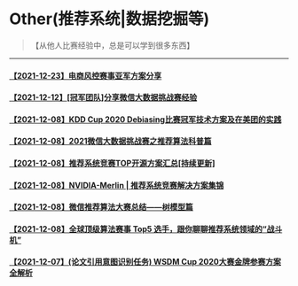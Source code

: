 # Other(推荐系统|数据挖掘等)
> 【从他人比赛经验中，总是可以学到很多东西】

---
#### [【2021-12-23】电商风控赛事亚军方案分享](https://mp.weixin.qq.com/s/jpJBvPihhHxREC6-FcXGyQ)
#### [【2021-12-12】[冠军团队]分享微信大数据挑战赛经验](https://mp.weixin.qq.com/s/Jxydvm9Ri11i4RF4NbS0bA)
#### [【2021-12-08】KDD Cup 2020 Debiasing比赛冠军技术方案及在美团的实践](https://tech.meituan.com/2020/08/20/kdd-cup-debiasing-practice.html)
#### [【2021-12-08】2021微信大数据挑战赛之推荐算法科普篇](https://developers.weixin.qq.com/community/develop/article/doc/0000e60e1c8ed881174c39f9d56413)
#### [【2021-12-08】推荐系统竞赛TOP开源方案汇总[持续更新]](https://zhuanlan.zhihu.com/p/269635363)
#### [【2021-12-08】NVIDIA-Merlin | 推荐系统竞赛解决方案集锦](https://zhuanlan.zhihu.com/p/442001853)
#### [【2021-12-08】微信推荐算法大赛总结——树模型篇](https://zhuanlan.zhihu.com/p/402162597)
#### [【2021-12-08】全球顶级算法赛事 Top5 选手，跟你聊聊推荐系统领域的“战斗机”](https://gitbook.cn/gitchat/geekbook/5c4abd3b4ab8b926cf73acc5/topic/5c52ef1cdc96fe6e50a51cb8)
#### [【2021-12-07】(论文引用意图识别任务) WSDM Cup 2020大赛金牌参赛方案全解析](https://segmentfault.com/a/1190000037442413)
